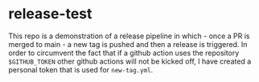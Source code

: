 # release-test
This repo is a demonstration of a release pipeline in which - once a PR is merged to main - a new tag is pushed and then a release is triggered. In order to circumvent the fact that if a github action uses the repository `$GITHUB_TOKEN` other github actions will not be kicked off, I have created a personal token that is used for `new-tag.yml`. 
